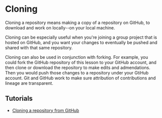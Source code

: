 # Cloning

Cloning a repository means making a copy of a repository on GitHub, to download and work on locally--on your local machine. 

Cloning can be especially useful when you're joining a group project that is hosted on GitHub, and you want your changes to eventually be pushed and shared with that same repository. 

Cloning can also be used in conjunction with forking. For example, you could fork the GitHub repository of this lesson to your GitHub account, and then clone or download the repository to make edits and admendations. Then you would push those changes to a repository under your GtiHub account. Git and GitHub work to make sure attribution of contributions and lineage are transparent. 

## Tutorials

- [Cloning a repository from GitHub](https://docs.github.com/en/github/creating-cloning-and-archiving-repositories/cloning-a-repository-from-github)